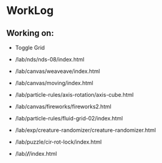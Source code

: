 # WorkLog

## Working on:

* Toggle Grid
* /lab/nds/nds-08/index.html
* /lab/canvas/weaveave/index.html
* /lab/canvas/moving/index.html
* /lab/particle-rules/axis-rotation/axis-cube.html
* /lab/canvas/fireworks/fireworks2.html
* /lab/particle-rules/fluid-grid-02/index.html
* /lab/exp/creature-randomizer/creature-randomizer.html
* /lab/puzzle/cir-rot-lock/index.html


* /lab/___/___/index.html
